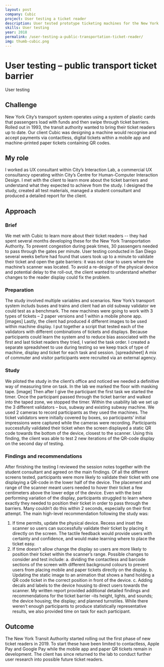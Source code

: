 ```yaml
---
layout: post
company: Cubic
project: User testing a ticket reader
description: User tested prototype ticketing machines for the New York Transit Authority. Designed and facilitated the study.
skills: User testing
year: 2018
permalink: /user-testing-a-public-transportation-ticket-reader/
img: thumb-cubic.png
---
```


# User testing – public transport ticket barrier #
User testing
 
## Challenge ##
 
New York City’s transport system operates using a system of plastic cards that passengers load with funds and then swipe through ticket barriers. Rolled out in 1993, the transit authority wanted to bring their ticket readers up to date. Our client Cubic was designing a machine would recognise and accept payments via contactless, digital tickets within a mobile app and machine-printed paper tickets containing QR codes.
## My role ##
 
I worked as UX consultant within City’s Interaction Lab, a commercial UX consultancy operating within City’s Centre for Human-Computer Interaction Design. I met with the client to learn more about the ticket barriers and understand what they expected to achieve from the study. I designed the study, created all test materials, managed a student consultant and produced a detailed report for the client.
 
## Approach ##
 
### Brief  ###
We met with Cubic to learn more about their ticket readers -- they had spent several months developing these for the New York Transportation Authority. To prevent congestion during peak times, 30 passengers needed to pass through the gates per minute. User testing conducted in San Diego several weeks before had found that users took up to a minute to validate their ticket and open the gate barriers: it was not clear to users where the machine’s scanner was located. To avoid a re-design of the physical device and potential delay to the roll-out, the client wanted to understand whether changes to the reader display could fix the problem. 

### Preparation ###
The study involved multiple variables and scenarios. New York’s transport system includs buses and trains and client had an old subway validator we could test as a benchmark. The new machines were going to work with 3 types of tickets – 2 paper versions and 1 within a mobile phone app. [images] Lastly, the client had produced 4 different images to be used within machine display. 
I put together a script that tested each of the validators with different combinations of tickets and displays. Because participants could learn the system and to reduce bias associated with the first and last ticket readers they tried, I varied the task order. I created a separate spreadsheet to use during testing so we keep track of type of machine, display and ticket for each task and session. [spreadsheet] A mix of commuter and visitor participants were recruited via an external agency.
### Study ###
We piloted the study in the client’s office and noticed we needed a definitive way of measuring time on task. In the lab we marked the floor with masking tape. [image] Then after I give the participant the first task we started the timer. Once the participant  passed through the ticket barrier and walked into the taped zone, we stopped the timer.
Within the usability lab we set up the 3 different validators – bus, subway and existing subway machine. We used 2 cameras to record participants as they used the machines. The ticket validators were initially covered by boxes, so participants’ initial impressions were captured while the cameras were recording. 
Participants successfully validated their ticket when the screen displayed a static QR code towards the bottom of the device, closest to the scanner. Using this finding, the client was able to test 2 new iterations of the QR-code display on the second day of testing.  
 
### Findings and recommendations ###
After finishing the testing I reviewed the session notes together with the student consultant and agreed on the main findings. 
Of all the different screens tested, participants were more likely to validate their ticket with one displaying a QR-code in the lower half of the device. The placement and range of the scanner meant users needed to hover their ticket a few centimeters above the lower edge of the device. Even with the best performing variation of the display, participants struggled to learn where exactly they needed to position their ticket in order to pass through the barriers. Many couldn’t do this within 2 seconds, especially on their first attempt.
The main high-level recommendation following the study was:
1)	If time permits, update the physical device. Recess and inset the scanner so users can successfully validate their ticket by placing it directly on the screen. The tactile feedback would provide users with certainty and confidence, and would make learning where to place the ticket easy. 
2)	If time doesn’t allow change the display so users are more likely to position their ticket within the scanner’s range. Possible changes to consider and test include:
a.	dividing the contactless and barcode sections of the screen with different background colours to prevent users from placing mobile and paper tickets directly on the display. 
b.	Updating the static image to an animation that shows a hand holding a QR code ticket in the correct position in front of the device. 
c.	Adding decals and labels to the device housing to direct users towards the scanner.
My written report provided additional detailed findings and recommendations for the ticket barrier –its height, lights, and sounds; the device housing; the display; and planned turnstiles. While there weren’t enough participants to produce statistically representative results, we also provided time on task for each participant.

## Outcome ##
The New York Transit Authority started rolling out the first phase of new ticket readers in 2019. To start these have been limited to contactless, Apple Pay and Google Pay while the mobile app and paper QR tickets remain in development.  The client has since returned to the lab to conduct further user research into possible future ticket readers. 

